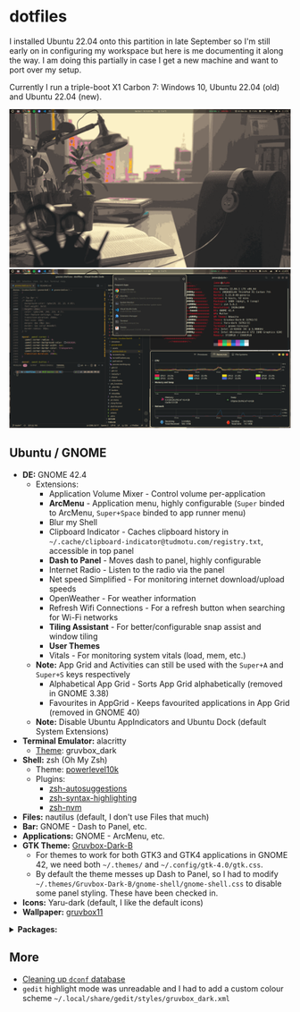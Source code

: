 # dotfiles

I installed Ubuntu 22.04 onto this partition in late September so I'm still early on in configuring my workspace but here is me documenting it along the way. I am doing this partially in case I get a new machine and want to port over my setup.

Currently I run a triple-boot X1 Carbon 7: Windows 10, Ubuntu 22.04 (old) and Ubuntu 22.04 (new).

![Desktop1](Desktop1.png)
![Desktop2](Desktop2.png)

## Ubuntu / GNOME

- **DE:** GNOME 42.4
  - Extensions:
    - Application Volume Mixer - Control volume per-application
    - **ArcMenu** - Application menu, highly configurable (`Super` binded to ArcMenu, `Super+Space` binded to app runner menu)
    - Blur my Shell
    - Clipboard Indicator - Caches clipboard history in `~/.cache/clipboard-indicator@tudmotu.com/registry.txt`, accessible in top panel
    - **Dash to Panel** - Moves dash to panel, highly configurable
    - Internet Radio - Listen to the radio via the panel
    - Net speed Simplified - For monitoring internet download/upload speeds
    - OpenWeather - For weather information
    - Refresh Wifi Connections - For a refresh button when searching for Wi-Fi networks
    - **Tiling Assistant** - For better/configurable snap assist and window tiling
    - **User Themes**
    - Vitals - For monitoring system vitals (load, mem, etc.)
  - **Note:** App Grid and Activities can still be used with the `Super+A` and `Super+S` keys respectively
    - Alphabetical App Grid - Sorts App Grid alphabetically (removed in GNOME 3.38)
    - Favourites in AppGrid - Keeps favourited applications in App Grid (removed in GNOME 40)
  - **Note:** Disable Ubuntu AppIndicators and Ubuntu Dock (default System Extensions)
- **Terminal Emulator:** alacritty
  - [Theme](https://github.com/eendroroy/alacritty-theme): gruvbox_dark
- **Shell:** zsh (Oh My Zsh)
  - Theme: [powerlevel10k](https://github.com/romkatv/powerlevel10k)
  - Plugins:
    - [zsh-autosuggestions](https://github.com/zsh-users/zsh-autosuggestions)
    - [zsh-syntax-highlighting](https://github.com/zsh-users/zsh-syntax-highlighting)
    - [zsh-nvm](https://github.com/lukechilds/zsh-nvm)
- **Files:** nautilus (default, I don't use Files that much)
- **Bar:** GNOME - Dash to Panel, etc.
- **Applications:** GNOME - ArcMenu, etc.
- **GTK Theme:** [Gruvbox-Dark-B](https://github.com/Fausto-Korpsvart/Gruvbox-GTK-Theme)
  - For themes to work for both GTK3 and GTK4 applications in GNOME 42, we need both `~/.themes/` and `~/.config/gtk-4.0/gtk.css`.
  - By default the theme messes up Dash to Panel, so I had to modify `~/.themes/Gruvbox-Dark-B/gnome-shell/gnome-shell.css` to disable some panel styling. These have been checked in.
- **Icons:** Yaru-dark (default, I like the default icons)
- **Wallpaper:** [gruvbox11](https://github.com/Fausto-Korpsvart/Gruvbox-GTK-Theme/blob/master/wallpapers/gruvbox11.png)

<details>
  <summary><b>Packages:</b></summary>
  <ul>
    <li>apt (<code>apt-mark showmanual</code>)</li>
    <ul>
      <li>
        cmake pkg-config libfreetype6-dev libfontconfig1-dev libxcb-xfixes0-dev
        libxkbcommon-dev python3 <b>(alacritty dependencies)</b>
      </li>
      <li>
        build-essential git cmake cmake-data pkg-config python3-sphinx
        python3-packaging libuv1-dev libcairo2-dev libxcb1-dev libxcb-util0-dev
        libxcb-randr0-dev libxcb-composite0-dev python3-xcbgen xcb-proto
        libxcb-image0-dev libxcb-ewmh-dev libxcb-icccm4-dev
        <b>(polybar dependencies)</b>
      </li>
      <li>
        libxcb-xkb-dev libxcb-xrm-dev libxcb-cursor-dev libasound2-dev
        libpulse-dev i3-wm libjsoncpp-dev libmpdclient-dev libcurl4-openssl-dev
        libnl-genl-3-dev <b>(polybar optional dependencies)</b>
      </li>
      <li>
        gir1.2-gst-plugins-bad-1.0 gir1.2-gst-plugins-base-1.0
        gstreamer1.0-plugins-ugly gstreamer1.0-plugins-bad
        <b>(Internet Radio dependencies)</b>
      </li>
      <li>gir1.2-gtop-2.0 lm-sensors <b>(Vitals dependencies)</b></li>
      <li>tigervnc-viewer tigervnc-common <b>(TigerVNC)</b></li>
      <li>build-essential</li>
      <li>code (VSCode, .deb from web)</li>
      <li>curl</li>
      <li>dconf-editor (GUI editor for dconf and gsettings)</li>
      <li>discord (Discord, .deb from web)</li>
      <li>git</li>
      <li>gnome-shell-extension-manager (for installing GNOME extensions)</li>
      <li>gnome-tweaks (for tweaking GNOME)</li>
      <li>google-chrome-stable (Google Chrome, .deb from web)</li>
      <li>gparted (GNOME partition editor)</li>
      <li>grep</li>
      <li>gzip</li>
      <li>htop</li>
      <li>micro (terminal-based text editor)</li>
      <li>neofetch (for system info)</li>
      <li>python3-pip</li>
      <li>slack-desktop (Slack, .deb from web)</li>
      <li>spotify-client (Spotify, from Spotify repository)</li>
      <li>stress (for imposing load on system)</li>
      <li>tmux (terminal multiplexer)</li>
      <li>tree (list directories in a tree format)</li>
      <li>tty-clock (a terminal clock)</li>
      <li>vim</li>
      <li>virtualbox</li>
      <li>vlc</li>
      <li>wps-office (WPS Office, .deb from web</li>
      <li>zoom (Zoom, .deb from web)</li>
      <li>zsh</li>
    </ul>
    <li>pip (<code>pip list --user</code>)</li>
    <ul>
      <li>Pygments (for colorize omz plugin)</li>
    </ul>
    <li>source/git</li>
    <ul>
      <li>alacritty</li>
      <li>polybar</li>
      <li>powerlevel10k</li>
    </ul>
    <li>web</li>
    <ul>
      <li>rustup</li>
    </ul>
  </ul>
</details>

## More

* [Cleaning up `dconf` database](https://askubuntu.com/questions/45535/how-do-i-clean-up-my-dconf-database)
* `gedit` highlight mode was unreadable and I had to add a custom colour scheme `~/.local/share/gedit/styles/gruvbox_dark.xml`
